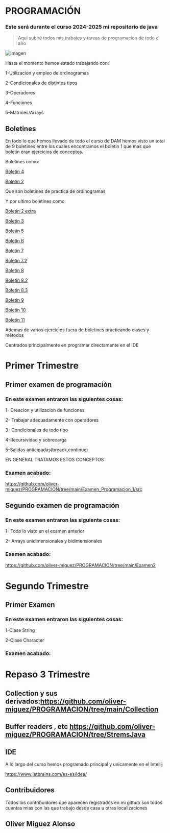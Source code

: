 # PROGRAMACIÓN

### Este será durante el curso 2024-2025 mi repositorio de java 

>Aqui subiré todos mis trabajos y tareas de programacíon de todo el año

![imagen](https://i.blogs.es/8d2420/650_1000_java/450_1000.webp)

Hasta el momento hemos estado trabajando con:

1-Utilizacion y empleo de ordinogramas

2-Condicionales de distintos tipos

3-Operadores

4-Funciones

5-Matrices/Arrays


## Boletines
En todo lo que hemos llevado de todo el curso de DAM hemos visto un total de 9 boletines entre los cuales encontramos 
el boletin 1 que mas que boletin eran ejercicios de conceptos.

Boletines como:

[Boletin 4](https://github.com/oliver-miguez/PROGRAMACION/blob/main/Ordinogramas.pdf) 

[Boletin 2](https://github.com/oliver-miguez/PROGRAMACION/tree/main/Boletin_2/src)

Que son boletines de practica de ordinogramas

Y por ultimo boletines como:

[Boletin 2 extra](https://github.com/oliver-miguez/PROGRAMACION/tree/main/Boletin_2_Extra)

[Boletin 3](https://github.com/oliver-miguez/PROGRAMACION/tree/main/Boletin_3)

[Boletin 5](https://github.com/oliver-miguez/PROGRAMACION/tree/main/Boletin_5/src)

[Boletin 6](https://github.com/oliver-miguez/PROGRAMACION/tree/main/Boletin_6)

[Boletin 7](https://github.com/oliver-miguez/PROGRAMACION/tree/main/Boletin_7/src) 

[Boletin 7.2](https://github.com/oliver-miguez/PROGRAMACION/tree/main/Boletin7.2/src)

[Boletin 8](https://github.com/oliver-miguez/PROGRAMACION/tree/main/Boletin%208/src)

[Boletin 8.2](https://github.com/oliver-miguez/PROGRAMACION/tree/main/Boletin%208.2/src)

[Boletin 8.3](https://github.com/oliver-miguez/PROGRAMACION/tree/main/Boletin%208.3)

[Boletin 9](https://github.com/oliver-miguez/PROGRAMACION/tree/main/CLASES)

[Boletín 10](https://github.com/oliver-miguez/PROGRAMACION/tree/main/Boletin%2010)

[Boletín 11](https://github.com/oliver-miguez/PROGRAMACION/tree/main/Bol11)

Ademas de varios ejercicios fuera de boletines practicando clases y métodos 

Centrados principalmente en programar directamente en el IDE

# Primer Trimestre

## Primer examen de programación
### En este examen entraron las siguientes cosas:

1- Creacion y utilizacion de funciones 

2- Trabajar adecuadamente con operadores

3- Condicionales de todo tipo 

4-Recursividad y sobrecarga

5-Salidas anticipadas(breack,continue)

EN GENERAL TRATAMOS ESTOS CONCEPTOS

### Examen acabado:

https://github.com/oliver-miguez/PROGRAMACION/tree/main/Examen_Programacion_1/src

## Segundo examen de programación
### En este examen entraron las siguiente cosas:

1- Todo lo visto en el examen anterior

2- Arrays unidimensionales y bidimensionales

### Examen acabado:

https://github.com/oliver-miguez/PROGRAMACION/tree/main/Examen2


# Segundo Trimestre

## Primer Examen

### En este examen entraron las siguientes cosas:

1-Clase String

2-Clase Character 

### Examen acabado: 


# Repaso 3 Trimestre
## Collection y sus derivados:https://github.com/oliver-miguez/PROGRAMACION/tree/main/Collection
## Buffer readers , etc https://github.com/oliver-miguez/PROGRAMACION/tree/StremsJava

## IDE
A lo largo del curso hemos programado principal y unicamente en el Intellij 

https://www.jetbrains.com/es-es/idea/

## Contribuidores

Todos los contribuidores que aparecen registrados en mi github son todos cuentas mias con las que trabajo desde casa u otras localizaciones 

## Oliver Miguez Alonso
